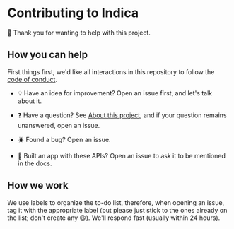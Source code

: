 # Contributing to Indica

:slightly_smiling_face: Thank you for wanting to help with this project.

## How you can help

First things first, we'd like all interactions in this repository to follow the [code of conduct](code-of-conduct.md).

- :bulb: Have an idea for improvement? Open an issue first, and let's talk about it. 

- :question: Have a question? See [About this project](https://aninditabasu.github.io/indica/html/about.html), and if your question remains unanswered, open an issue. 

- :beetle: Found a bug? Open an issue.

- :tada: Built an app with these APIs? Open an issue to ask it to be mentioned in the docs.

## How we work

We use labels to organize the to-do list, therefore, when opening an issue, tag it with the appropriate label (but please just stick to the ones already on the list; don't create any :smiley:). We'll respond fast (usually within 24 hours).

